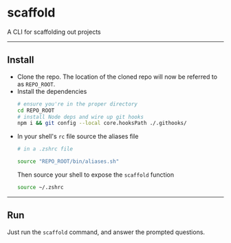 # scaffold

A CLI for scaffolding out projects

---

## Install

- Clone the repo. The location of the cloned repo will now be referred to as `REPO_ROOT`.
- Install the dependencies
   ```sh
   # ensure you're in the proper directory
   cd REPO_ROOT
   # install Node deps and wire up git hooks
   npm i && git config --local core.hooksPath ./.githooks/
   ```
- In your shell's `rc` file source the aliases file
   ```sh
   # in a .zshrc file
   
   source "REPO_ROOT/bin/aliases.sh"
   ```
   Then source your shell to expose the `scaffold` function
   ```sh
   source ~/.zshrc
   ```

---

## Run

Just run the `scaffold` command, and answer the prompted questions.
